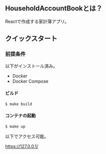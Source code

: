 ## HouseholdAccountBookとは？

Reactで作成する家計簿アプリ。

## クイックスタート

### 前提条件

以下がインストール済み。

* Docker
* Docker Compose

#### ビルド

```
$ make build
```

#### コンテナの起動

```
$ make up
```

以下でアクセス可能。

https://127.0.0.1/
